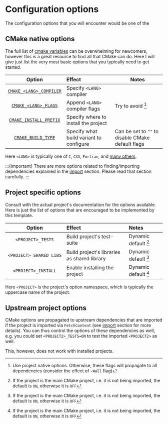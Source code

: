 # Configuration options

The configuration options that you will encounter would be one of the

[CMake native]: #cmake-native-options
[project specific]: #project-specific-options
[upstream project]: #upstream-project-options

## CMake native options

The full list of [cmake variables] can be overwhelming for newcomers, however
this is a great resource to find all that CMake can do. Here I will give just
list the very most basic options that you typically need to get started.

|          Option           | Effect                                  | Notes                                             |
|:-------------------------:|:----------------------------------------|---------------------------------------------------|
| [`CMAKE_<LANG>_COMPILER`] | Specify `<LANG>` compiler               |                                                   |
|  [`CMAKE_<LANG>_FLAGS`]   | Append `<LANG>` compiler flags          | Try to avoid [^1]                                 |
| [`CMAKE_INSTALL_PREFIX`]  | Specify where to install the project    |                                                   |
|   [`CMAKE_BUILD_TYPE`]    | Specify what build variant to configure | Can be set to `""` to disable CMake default flags |

Here `<LANG>` is typically one of `C`, `CXX`, `Fortran`, and
[many others][`enable_language`].

:::{important}
There are more options related to finding/importing dependencies explained in
the [import] section. Please read that section carefully.
:::

[^1]: Use project native options. Otherwise, these flags will propagate to all
      dependencies (consider the effect of `-Wall` flag)

## Project specific options

Consult with the actual project's documentation for the options available. Here
is just the list of options that are encouraged to be implemented by this
template.

|          Option           | Effect                                      | Notes                |
|:-------------------------:|:--------------------------------------------|:---------------------|
|     `<PROJECT>_TESTS`     | Build project's test-suite                  | Dynamic default [^2] |
|  `<PROJECT>_SHARED_LIBS`  | Build project's libraries as shared library | Dynamic default [^2] |
|    `<PROJECT>_INSTALL`    | Enable installing the project               | Dynamic default [^2] |

Here `<PROJECT>` is the project's option namespace, which is typically the
uppercase name of the project.

[^2]: If the project is the main CMake project, i.e. it is not being imported,
      the default is `ON`, otherwise it is `OFF`

## Upstream project options

CMake options are propagated to upstream dependencies that are imported if the
project is imported via `FetchContent` (see [import] section for more details).
You can thus control the options of these dependencies as well, e.g. you could
set `<PROJECT2>_TESTS=ON` to test the imported `<PROJECT2>` as well.

This, however, does not work with installed projects.

[import]: import.md#controlling-how-dependencies-are-imported

[cmake variables]: inv:cmake:cmake:manual#manual:cmake-variables(7)
[`enable_language`]: inv:cmake:cmake:command#command:enable_language
[`CMAKE_<LANG>_COMPILER`]: inv:cmake:cmake:variable#variable:CMAKE_<LANG>_COMPILER
[`CMAKE_<LANG>_FLAGS`]: inv:cmake:cmake:variable#variable:CMAKE_<LANG>_FLAGS
[`CMAKE_INSTALL_PREFIX`]: inv:cmake:cmake:variable#variable:CMAKE_INSTALL_PREFIX
[`CMAKE_BUILD_TYPE`]: inv:cmake:cmake:variable#variable:CMAKE_BUILD_TYPE
